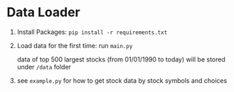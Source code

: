 # Data Loader

1. Install Packages:
   ```pip install -r requirements.txt```

2. Load data for the first time: run `main.py`

   data of top 500 largest stocks (from 01/01/1990 to today) will be stored under `/data` folder
3. see `example.py` for how to get stock data by stock symbols and choices
